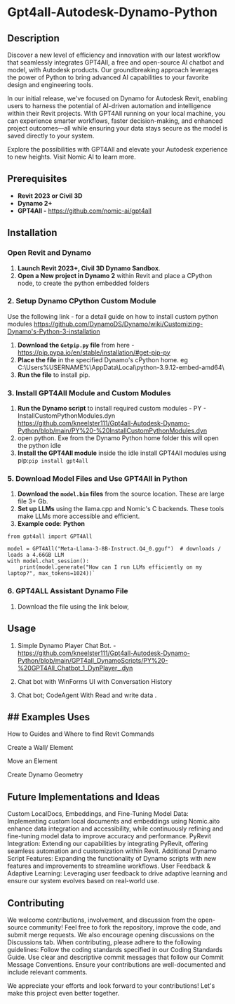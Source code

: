 # Gpt4all-Autodesk-Dynamo-Python
## Description

Discover a new level of efficiency and innovation with our latest workflow that seamlessly integrates GPT4All, a free and open-source AI chatbot and model, with Autodesk products. Our groundbreaking approach leverages the power of Python to bring advanced AI capabilities to your favorite design and engineering tools.

In our initial release, we've focused on Dynamo for Autodesk Revit, enabling users to harness the potential of AI-driven automation and intelligence within their Revit projects. With GPT4All running on your local machine, you can experience smarter workflows, faster decision-making, and enhanced project outcomes—all while ensuring your data stays secure as the model is saved directly to your system.

Explore the possibilities with GPT4All and elevate your Autodesk experience to new heights. Visit Nomic AI to learn more.


## Prerequisites

- **Revit 2023 or Civil 3D**
- **Dynamo 2+**
- **GPT4All -** https://github.com/nomic-ai/gpt4all
  
## Installation

### Open Revit and Dynamo

1. **Launch Revit 2023+, Civil 3D Dynamo Sandbox**.
2. **Open  a New project in Dynamo 2** within Revit and place a CPython node, to create the python embedded folders

### 2. Setup Dynamo CPython Custom Module

Use the following link -  for a detail guide on how to install custom python modules https://github.com/DynamoDS/Dynamo/wiki/Customizing-Dynamo's-Python-3-installation

1. **Download the `Getpip.py` file** from here -https://pip.pypa.io/en/stable/installation/#get-pip-py
2. **Place the file** in the specified Dynamo's cPython home. eg C:\Users\%USERNAME%\AppData\Local\python-3.9.12-embed-amd64\
3. **Run the file** to install pip.

### 3. Install GPT4All Module and Custom Modules

1. **Run the Dynamo script** to install required custom modules - PY - InstallCustomPythonModules.dyn https://github.com/kneelster111/Gpt4all-Autodesk-Dynamo-Python/blob/main/PY%20-%20InstallCustomPythonModules.dyn
2. open python. Exe from the Dynamo Python home folder this will open the python idle 
3. **Install the GPT4All module**  inside the idle install GPT4All modules using pip:`pip install gpt4all`

### 5. Download Model Files and Use GPT4All in Python

1. **Download the `model.bim` files** from the source location. These are large file 3+ Gb. 
2. **Set up LLMs** using the llama.cpp and Nomic's C backends. These tools make LLMs more accessible and efficient.
3. **Example code**: **Python**


```
from gpt4all import GPT4All

model = GPT4All("Meta-Llama-3-8B-Instruct.Q4_0.gguf")  # downloads / loads a 4.66GB LLM
with model.chat_session():
    print(model.generate("How can I run LLMs efficiently on my laptop?", max_tokens=1024))`
```

### 6. GPT4ALL Assistant Dynamo File

1. Download the file using the link below, 

## Usage
  1. Simple Dynamo Player Chat Bot. - https://github.com/kneelster111/Gpt4all-Autodesk-Dynamo-Python/blob/main/GPT4all_DynamoScripts/PY%20-%20GPT4All_Chatbot_1_DynPlayer_.dyn

  2. Chat bot with WinForms UI with Conversation History

  3. Chat bot; CodeAgent With Read and write data . 


## ## Examples Uses

How to Guides and Where to find Revit Commands 

Create a Wall/ Element

Move an Element

Create Dynamo Geometry

## Future Implementations and Ideas

Custom LocalDocs, Embeddings, and Fine-Tuning Model Data: Implementing custom local documents and embeddings using Nomic.aito enhance data integration and accessibility, while continuously refining and fine-tuning model data to improve accuracy and performance.
PyRevit Integration: Extending our capabilities by integrating PyRevit, offering seamless automation and customization within Revit.
Additional Dynamo Script Features: Expanding the functionality of Dynamo scripts with new features and improvements to streamline workflows.
User Feedback & Adaptive Learning: Leveraging user feedback to drive adaptive learning and ensure our system evolves based on real-world use.

## Contributing

We welcome contributions, involvement, and discussion from the open-source community! Feel free to fork the repository, improve the code, and submit merge requests. We also encourage opening discussions on the Discussions tab.
When contributing, please adhere to the following guidelines:
  Follow the coding standards specified in our Coding Standards Guide.
  Use clear and descriptive commit messages that follow our Commit Message Conventions.
  Ensure your contributions are well-documented and include relevant comments.

We appreciate your efforts and look forward to your contributions! Let's make this project even better together.
